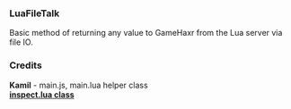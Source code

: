 ### LuaFileTalk
Basic method of returning any value to GameHaxr from the Lua server via file IO.

### Credits
**Kamil** - main.js, main.lua helper class  
**[inspect.lua class](https://github.com/kikito/inspect.lua)**
